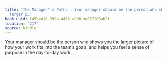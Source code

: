 ```yaml
---
title: 'The Manager''s Path: : Your manager should be the person who shows you the
  larger p…'
book_uuid: f45be418-399a-4462-a0d0-9e857180ab2f
location: '217'
source: kindle
---
```


Your manager should be the person who shows you the larger picture of how your work fits into the team’s goals, and helps you feel a sense of purpose in the day-to-day work.